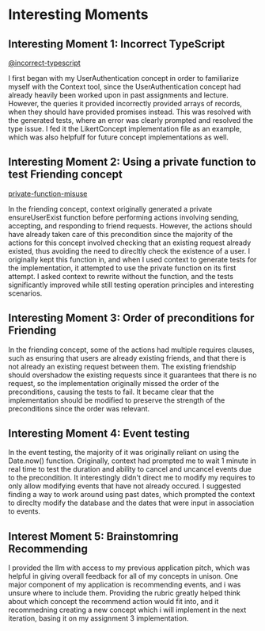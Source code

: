 # Interesting Moments

## Interesting Moment 1: Incorrect TypeScript

[@incorrect-typescript](../context/design/concepts/UserAuthentication/implementation.md/steps/response.c80a5747.md)

I first began with my UserAuthentication concept in order to familiarize myself with the Context tool, since the UserAuthentication concept had already heavily been worked upon in past assignments and lecture. However, the queries it provided incorrectly provided arrays of records, when they should have provided promises instead. This was resolved with the generated tests, where an error was clearly prompted and resolved the type issue. I fed it the LikertConcept implementation file as an example, which was also helpfulf for future concept implementations as well.

## Interesting Moment 2: Using a private function to test Friending concept

[private-function-misuse](../context/design/concepts/Friending/testing.md/steps/response.624276d4.md)

In the friending concept, context originally generated a private ensureUserExist function before performing actions involving sending, accepting, and responding to friend requests. However, the actions should have already taken care of this precondition since the majority of the actions for this concept involved checking that an existing request already existed, thus avoiding the need to direcltly check the existence of a user. I originally kept this function in, and when I used context to generate tests for the implementation, it attempted to use the private function on its first attempt. I asked context to rewrite without the function, and the tests significantly improved while still testing operation principles and interesting scenarios.

## Interesting Moment 3: Order of preconditions for Friending

[]()

In the friending concept, some of the actions had multiple requires clauses, such as ensuring that users are already existing friends, and that there is not already an existing request between them. The existing friendship should overshadow the existing requests since it guarantees that there is no request, so the implementation originally missed the order of the preconditions, causing the tests to fail. It became clear that the implementation should be modified to preserve the strength of the preconditions since the order was relevant.

## Interesting Moment 4: Event testing

In the event testing, the majority of it was originally reliant on using the Date.now() function. Originally, context had prompted me to wait 1 minute in real time to test the duration and ability to cancel and uncancel events due to the precondition. It interestingly didn't direct me to modify my requires to only allow modifying events that have not already occured. I suggested finding a way to work around using past dates, which prompted the context to direclty modify the database and the dates that were input in association to events.


## Interest Moment 5: Brainstomring Recommending

I provided the llm with access to my previous application pitch, which was helpful in giving overall feedback for all of my concepts in unison. One major component of my application is recommending events, and i was unsure where to include them. Providing the rubric greatly helped think about which concept the recommend action would fit into, and it recommedning creating a new concept which i will implement in the next iteration, basing it on my assignment 3 implementation.
